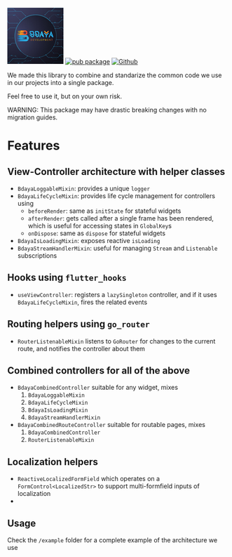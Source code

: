 [![bdaya-dev.com](doc/media/logo.jpg)](https://bdaya-dev.com) [![pub package](https://img.shields.io/pub/v/bdaya_flutter_common.svg?style=for-the-badge)](https://pub.dartlang.org/packages/bdaya_flutter_common) [![Github](https://img.shields.io/github/last-commit/Bdaya-Dev/bdaya_flutter_common)](https://github.com/Bdaya-Dev/bdaya_flutter_common)



We made this library to combine and standarize the common code we use in our projects into a single package.

Feel free to use it, but on your own risk.

WARNING: This package may have drastic breaking changes with no migration guides.

# Features

## View-Controller architecture with helper classes
* `BdayaLoggableMixin`: provides a unique `logger`
* `BdayaLifeCycleMixin`: provides life cycle management for controllers using
  * `beforeRender`: same as `initState` for stateful widgets
  * `afterRender`: gets called after a single frame has been rendered, which is useful for accessing states in `GlobalKey`s
  * `onDispose`: same as `dispose` for stateful widgets
* `BdayaIsLoadingMixin`: exposes reactive `isLoading` 
* `BdayaStreamHandlerMixin`: useful for managing `Stream` and `Listenable` subscriptions
## Hooks using `flutter_hooks` 
* `useViewController`: registers a `lazySingleton` controller, and if it uses `BdayaLifeCycleMixin`, fires the related events
## Routing helpers using `go_router`
* `RouterListenableMixin` listens to `GoRouter` for changes to the current route, and notifies the controller about them

## Combined controllers for all of the above
* `BdayaCombinedController` suitable for any widget, mixes 
  1. `BdayaLoggableMixin`
  2. `BdayaLifeCycleMixin`
  3. `BdayaIsLoadingMixin`
  4. `BdayaStreamHandlerMixin`
* `BdayaCombinedRouteController` suitable for routable pages, mixes
  1. `BdayaCombinedController`
  2. `RouterListenableMixin`

## Localization helpers
* `ReactiveLocalizedFormField` which operates on a `FormControl<LocalizedStr>` to support multi-formfield inputs of localization
* 
## Usage

Check the `/example` folder for a complete example of the architecture we use